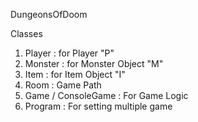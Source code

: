 
DungeonsOfDoom

Classes
1. Player : for Player "P"
2. Monster : for Monster Object "M"
3. Item : for Item Object "I"
4. Room : Game Path
5. Game / ConsoleGame : For Game Logic
6. Program : For setting multiple game
